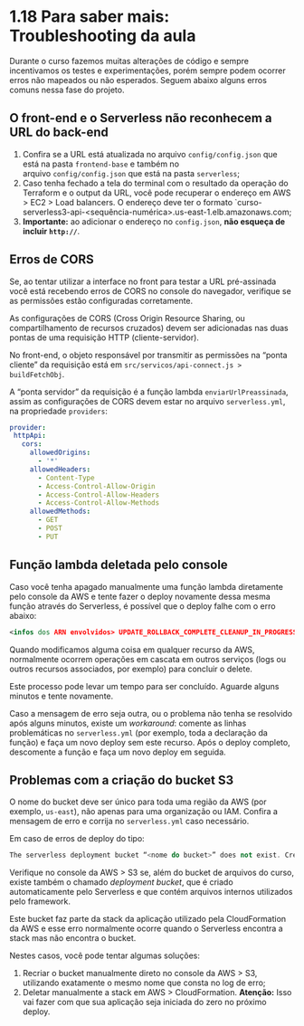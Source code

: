 # 1.18 Para saber mais: Troubleshooting da aula
Durante o curso fazemos muitas alterações de código e sempre incentivamos os testes e experimentações, porém sempre podem ocorrer erros não mapeados ou não esperados. Seguem abaixo alguns erros comuns nessa fase do projeto.

## O front-end e o Serverless não reconhecem a URL do back-end

1. Confira se a URL está atualizada no arquivo `config/config.json` que está na pasta `frontend-base` e também no arquivo `config/config.json` que está na pasta `serverless`;
2. Caso tenha fechado a tela do terminal com o resultado da operação do Terraform e o output da URL, você pode recuperar o endereço em AWS > EC2 > Load balancers. O endereço deve ter o formato `curso-serverless3-api-<sequência-numérica>.us-east-1.elb.amazonaws.com;
3. **Importante:** ao adicionar o endereço no `config.json`, **não esqueça de incluir `http://`**.

## Erros de CORS

Se, ao tentar utilizar a interface no front para testar a URL pré-assinada você está recebendo erros de CORS no console do navegador, verifique se as permissões estão configuradas corretamente.

As configurações de CORS (Cross Origin Resource Sharing, ou compartilhamento de recursos cruzados) devem ser adicionadas nas duas pontas de uma requisição HTTP (cliente-servidor).

No front-end, o objeto responsável por transmitir as permissões na “ponta cliente” da requisição está em `src/servicos/api-connect.js > buildFetchObj`.

A “ponta servidor” da requisição é a função lambda `enviarUrlPreassinada`, assim as configurações de CORS devem estar no arquivo `serverless.yml`, na propriedade `providers`:

```yml
provider:
 httpApi:
   cors:
     allowedOrigins:
       - '*'
     allowedHeaders:
       - Content-Type
       - Access-Control-Allow-Origin
       - Access-Control-Allow-Headers
       - Access-Control-Allow-Methods
     allowedMethods:
       - GET
       - POST
       - PUT
```

## Função lambda deletada pelo console

Caso você tenha apagado manualmente uma função lambda diretamente pelo console da AWS e tente fazer o deploy novamente dessa mesma função através do Serverless, é possível que o deploy falhe com o erro abaixo:

```xml
<infos dos ARN envolvidos> UPDATE_ROLLBACK_COMPLETE_CLEANUP_IN_PROGRESS state and can not be updated.
```

Quando modificamos alguma coisa em qualquer recurso da AWS, normalmente ocorrem operações em cascata em outros serviços (logs ou outros recursos associados, por exemplo) para concluir o delete.

Este processo pode levar um tempo para ser concluído. Aguarde alguns minutos e tente novamente.

Caso a mensagem de erro seja outra, ou o problema não tenha se resolvido após alguns minutos, existe um _workaround_: comente as linhas problemáticas no `serverless.yml` (por exemplo, toda a declaração da função) e faça um novo deploy sem este recurso. Após o deploy completo, descomente a função e faça um novo deploy em seguida.

## Problemas com a criação do bucket S3

O nome do bucket deve ser único para toda uma região da AWS (por exemplo, `us-east`), não apenas para uma organização ou IAM. Confira a mensagem de erro e corrija no `serverless.yml` caso necessário.

Em caso de erros de deploy do tipo:

```cpp
The serverless deployment bucket “<nome do bucket>” does not exist. Create it manually if you want to reuse the CloudFormation stack “test-helper-bucket-not-exist-dev”, or delete the stack if it is no longer required.
```

Verifique no console da AWS > S3 se, além do bucket de arquivos do curso, existe também o chamado _deployment bucket_, que é criado automaticamente pelo Serverless e que contém arquivos internos utilizados pelo framework.

Este bucket faz parte da stack da aplicação utilizado pela CloudFormation da AWS e esse erro normalmente ocorre quando o Serverless encontra a stack mas não encontra o bucket.

Nestes casos, você pode tentar algumas soluções:

1. Recriar o bucket manualmente direto no console da AWS > S3, utilizando exatamente o mesmo nome que consta no log de erro;
2. Deletar manualmente a stack em AWS > CloudFormation. **Atenção:** Isso vai fazer com que sua aplicação seja iniciada do zero no próximo deploy.